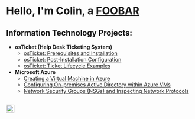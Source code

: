 <h1>Hello, I'm Colin, a <a href="https://linkedin.com/in/colin-matherne-065b55264">FOOBAR</a></h1>

<h2> Information Technology Projects:</h2>

- <b>osTicket (Help Desk Ticketing System)</b>
  - [osTicket: Prerequisites and Installation](https://github.com/ColinGMatherne/osticket-prereqs)
  - [osTicket: Post-Installation Configuration](https://github.com/ColinGMatherne/post-install-config)
  - [osTicket: Ticket Lifecycle Examples](https://github.com/ColinGMatherne/ticket-lifecycle)
- <b>Microsoft Azure</b>
  - [Creating a Virtual Machine in Azure](https://github.com/ColinGMatherne/Azure-VM)
  - [Configuring On-premises Active Directory within Azure VMs](https://github.com/ColinGMatherne/configure-ad)
  - [Network Security Groups (NSGs) and Inspecting Network Protocols](https://github.com/ColinGMatherne/azure-network-protocols)

<h2></h2>

[<img align="left" alt="Josh | LinkedIn" width="22px" src="https://cdn.jsdelivr.net/npm/simple-icons@v3/icons/linkedin.svg" />][linkedin]

[linkedin]: https://linkedin.com/in/Josh

<!--
**ColinGMatherne/ColinGMatherne** is a ✨ _special_ ✨ repository because its `README.md` (this file) appears on your GitHub profile.

Here are some ideas to get you started:

- 🔭 I’m currently working on ...
- 🌱 I’m currently learning ...
- 👯 I’m looking to collaborate on ...
- 🤔 I’m looking for help with ...
- 💬 Ask me about ...
- 📫 How to reach me: ...
- 😄 Pronouns: ...
- ⚡ Fun fact: ...
-->
